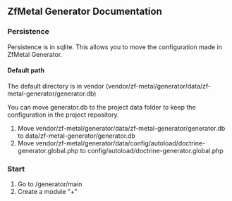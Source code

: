 ## ZfMetal Generator Documentation


### Persistence

Persistence is in sqlite. This allows you to move the configuration made in ZfMetal Generator.

#### Default path 

The default directory is in vendor (vendor/zf-metal/generator/data/zf-metal-generator/generator.db)

You can move generator.db to the project data folder to keep the configuration in the project repository.

1. Move vendor/zf-metal/generator/data/zf-metal-generator/generator.db to data/zf-metal-generator/generator.db
2. Move vendor/zf-metal/generator/data/config/autoload/doctrine-generator.global.php to config/autoload/doctrine-generator.global.php


### Start

1. Go to /generator/main
2. Create a module "+"